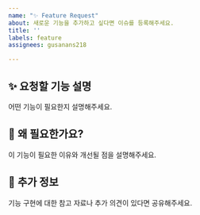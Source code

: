 ```yaml
---
name: "✨ Feature Request"
about: 새로운 기능을 추가하고 싶다면 이슈를 등록해주세요.
title: ''
labels: feature
assignees: gusanans218

---
```


## ✨ 요청할 기능 설명
어떤 기능이 필요한지 설명해주세요.

## 🤔 왜 필요한가요?
이 기능이 필요한 이유와 개선될 점을 설명해주세요.

## 📌 추가 정보
기능 구현에 대한 참고 자료나 추가 의견이 있다면 공유해주세요.
